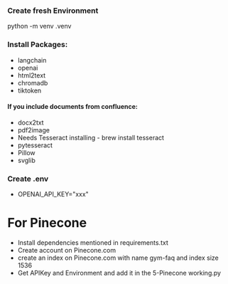### Create fresh Environment
python -m venv .venv        

### Install Packages:
* langchain
* openai
* html2text
* chromadb
* tiktoken

#### If you include documents from confluence:
* docx2txt
* pdf2image
* Needs Tesseract installing - brew install tesseract
* pytesseract
* Pillow
* svglib

### Create .env
* OPENAI_API_KEY="xxx"

# For Pinecone

* Install dependencies mentioned in requirements.txt
* Create account on Pinecone.com
* create an index on Pinecone.com with name gym-faq and index size 1536
* Get APIKey and Environment and add it in the 5-Pinecone working.py
